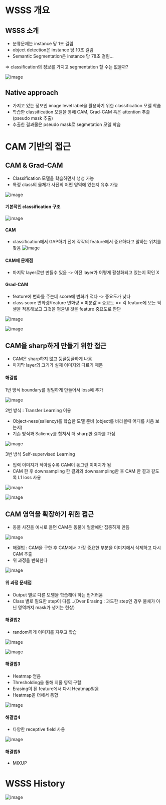 # WSSS 개요

## WSSS 소개
* 분류문제는 instance 당 1초 걸림
* object detection은 instance 당 10초 걸림
* Semantic Segmentation은 instance 당 78초 걸림...

=> classification의 정보를 가지고 segmentation 할 수는 없을까?

![image](https://user-images.githubusercontent.com/63588046/166401521-94992f96-2693-47c4-af92-9770690f6824.png)


## Native approach
* 가지고 있는 정보인 image level label을 활용하기 위한 classification 모델 학습
* 학습한 classification 모델을 통해 CAM, Grad-CAM 혹은 attention 추출 (pseudo mask 추출)
* 추출한 결과물은 pseudo mask로 segmetation 모델 학습


# CAM 기반의 접근

## CAM & Grad-CAM
* Classification 모델을 학습하면서 생성 가능
* 특정 class의 물체가 사진의 어떤 영역에 있는지 유추 가능

![image](https://user-images.githubusercontent.com/63588046/166406466-38d01611-a986-4de4-a56d-86e398f621e0.png)
 
#### 기본적인 classification 구조
![image](https://user-images.githubusercontent.com/63588046/166406681-db5b98c7-3811-449d-86da-2f9035b252c2.png)

#### CAM
* classification에서 GAP하기 전에 각각의 feature에서 중요하다고 말하는 위치를 찾음
![image](https://user-images.githubusercontent.com/63588046/166406837-90dd2cbc-94e2-4ee3-8fb6-3d7ecc8d7d7f.png)

#### CAM에 문제점
* 마지막 layer로만 만들수 있음 -> 이전 layer가 어떻게 활성화되고 있는지 확인 X

#### Grad-CAM
* feature에 변화를 주는데 score에 변화가 적다 -> 중요도가 낮다
* class score 변화량/feature 변화량 = 미분값 = 중요도 => 각 feature에 모든 픽셀을 적용해보고 그것을 평균낸 것을 feature 중요도로 판단

![image](https://user-images.githubusercontent.com/63588046/166407145-430cf432-633d-4891-b034-5ff9138a871a.png)

![image](https://user-images.githubusercontent.com/63588046/166407259-a3c21548-9255-49a6-858a-4fec73f33313.png)


## CAM을 sharp하게 만들기 위한 접근
* CAM은 sharp하지 않고 둥글둥글하게 나옴
* 마지막 layer의 크기가 실제 이미지와 다르기 때문

#### 해결법
1번 방식 boundary를 정밀하게 만들어서 loss에 추가

![image](https://user-images.githubusercontent.com/63588046/166407643-e65b2fb5-8f4c-4e01-98e6-46e33322da8f.png)

2번 방식 : Transfer Learning 이용
* Object-ness(saliency)를 학습한 모델 준비 (object를 바라볼때 어디를 처음 보는지) 
* 기존 방식과 Saliency를 합쳐서 더 sharp한 결과를 가짐

![image](https://user-images.githubusercontent.com/63588046/166435263-9a6d27ea-bf09-47f0-82fd-3e905b363026.png)

3번 방식 Self-supervised Learning
* 입력 이미지가 작아질수록 CAM이 동그란 이미지가 됨
* CAM 한 후 downsampling 한 결과와 downsampling한 후 CAM 한 결과 같도록 L1 loss 사용

![image](https://user-images.githubusercontent.com/63588046/166435447-2fb9c128-645f-41aa-a0e8-6703122b735a.png)

![image](https://user-images.githubusercontent.com/63588046/166435594-e5c24654-be08-4c49-9430-3585fc0f15e7.png)


## CAM 영역을 확장하기 위한 접근
* 동물 사진을 예시로 들면 CAM은 동물에 얼굴에만 집중하게 만듬

![image](https://user-images.githubusercontent.com/63588046/166435906-2987c914-0401-4345-9742-c82840fc67f3.png)

* 해결법 : CAM을 구한 후 CAM에서 가장 중요한 부분을 이미지에서 삭제하고 다시 CAM 추출
* 위 과정을 반복한다

![image](https://user-images.githubusercontent.com/63588046/166436048-d326a62b-1643-439d-a912-a1599bf4a238.png)

#### 위 과정 문제점
* Output 별로 다른 모델을 학습해야 하는 번거러움
* Class 별로 필요한 step이 다름...(Over Erasing : 과도한 step인 경우 물체가 아닌 영역까지 mask가 생기는 현상)


#### 해결법2
* random하게 이미지를 지우고 학습
 
![image](https://user-images.githubusercontent.com/63588046/166436420-95bbdd97-9756-4d18-aae1-54fb57454310.png)

![image](https://user-images.githubusercontent.com/63588046/166436465-af168af5-76f1-4a6e-af3b-4381b7a3e45c.png)

#### 해결법3
* Heatmap 얻음
* Thresholding을 통해 지울 영역 구함
* Erasing이 된 feature에서 다시 Heatmap얻음
* Heatmap을 더해서 통합

![image](https://user-images.githubusercontent.com/63588046/166436687-136a064e-5e0d-4f2d-a089-a63607f13ef4.png)

#### 해결법4
* 다양한 receptive field 사용

![image](https://user-images.githubusercontent.com/63588046/166436779-7b7179c5-4004-4025-9dec-19c42a478af4.png)

#### 해결법5
* MIXUP

# WSSS History

![image](https://user-images.githubusercontent.com/63588046/166436891-182d5e5f-ae26-4d6f-8121-5d4e0ab8aaf7.png)

